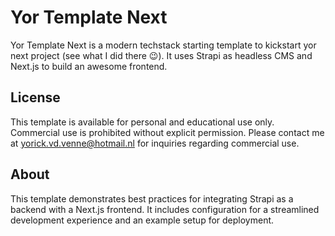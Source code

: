 # Yor Template Next
Yor Template Next is a modern techstack starting template to kickstart yor next project (see what I did there 😉). It uses Strapi as headless CMS and Next.js to build an awesome frontend.

## License
This template is available for personal and educational use only. Commercial use is prohibited without
explicit permission. Please contact me at yorick.vd.venne@hotmail.nl for inquiries regarding commercial use.

## About
This template demonstrates best practices for integrating Strapi as a backend with a Next.js frontend.
It includes configuration for a streamlined development experience and an example setup for deployment.
